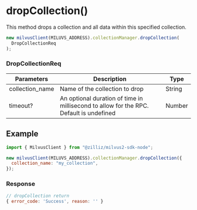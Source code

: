 # dropCollection()

This method drops a collection and all data within this specified collection.

```javascript
new milvusClient(MILUVS_ADDRESS).collectionManager.dropCollection(
  DropCollectionReq
);
```

### DropCollectionReq

| Parameters      | Description                                                                            | Type   |
| --------------- | -------------------------------------------------------------------------------------- | ------ |
| collection_name | Name of the collection to drop                                                         | String |
| timeout?        | An optional duration of time in millisecond to allow for the RPC. Default is undefined | Number |

## Example

```javascript
import { MilvusClient } from "@zilliz/milvus2-sdk-node";

new milvusClient(MILUVS_ADDRESS).collectionManager.dropCollection({
  collection_name: "my_collection",
});
```

### Response

```javascript
// dropCollection return
{ error_code: 'Success', reason: '' }
```
